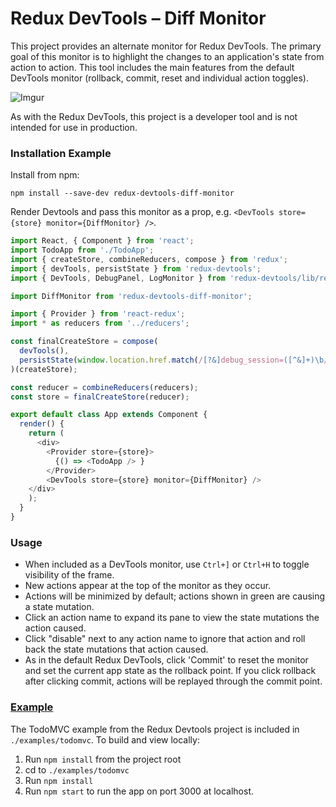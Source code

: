 # Redux DevTools – Diff Monitor

This project provides an alternate monitor for Redux DevTools. The primary goal of this monitor is to highlight the changes to an application's state from action to action. This tool includes the main features from the default DevTools monitor (rollback, commit, reset and individual action toggles).

![Imgur](http://i.imgur.com/rvCR9OQ.png)

As with the Redux DevTools, this project is a developer tool and is not intended for use in production.

### Installation Example

Install from npm:

`npm install --save-dev redux-devtools-diff-monitor`

Render Devtools and pass this monitor as a prop, e.g. `<DevTools store={store} monitor={DiffMonitor} />`.

```javascript
import React, { Component } from 'react';
import TodoApp from './TodoApp';
import { createStore, combineReducers, compose } from 'redux';
import { devTools, persistState } from 'redux-devtools';
import { DevTools, DebugPanel, LogMonitor } from 'redux-devtools/lib/react';

import DiffMonitor from 'redux-devtools-diff-monitor';

import { Provider } from 'react-redux';
import * as reducers from '../reducers';

const finalCreateStore = compose(
  devTools(),
  persistState(window.location.href.match(/[?&]debug_session=([^&]+)\b/))
)(createStore);

const reducer = combineReducers(reducers);
const store = finalCreateStore(reducer);

export default class App extends Component {
  render() {
    return (
      <div>
        <Provider store={store}>
          {() => <TodoApp /> }
        </Provider>
        <DevTools store={store} monitor={DiffMonitor} />
    </div>
    );
  }
}
```

### Usage

- When included as a DevTools monitor, use `Ctrl+]` or `Ctrl+H` to toggle visibility of the frame.
- New actions appear at the top of the monitor as they occur.
- Actions will be minimized by default; actions shown in green are causing a state mutation.
- Click an action name to expand its pane to view the state mutations the action caused.
- Click "disable" next to any action name to ignore that action and roll back the state mutations that action caused.
- As in the default Redux DevTools, click 'Commit' to reset the monitor and set the current app state as the rollback point. If you click rollback after clicking commit, actions will be replayed through the commit point.

### [Example](http://production.diff-monitor-example.divshot.io/)

The TodoMVC example from the Redux Devtools project is included in `./examples/todomvc`. To build and view locally:

1. Run `npm install` from the project root
2. cd to `./examples/todomvc`
3. Run `npm install`
4. Run `npm start` to run the app on port 3000 at localhost.
